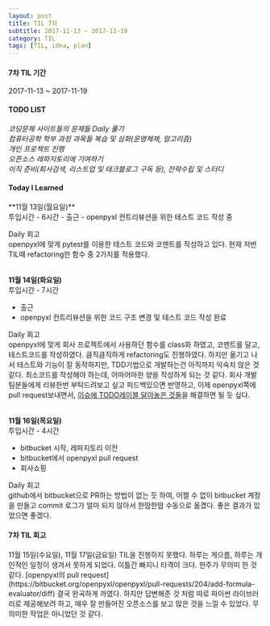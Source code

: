 ```yaml
---
layout: post
title: TIL 7차
subtitle: 2017-11-13 ~ 2017-11-19
category: TIL
tags: [TIL, idea, plan]
---
```

<h4>7차 TIL 기간</h4>
2017-11-13 ~ 2017-11-19

<h4>TODO LIST</h4>
<i class="fa fa-square-o" aria-hidden="true"> 코딩문제 사이트들의 문제들 Daily 풀기</i><br/>
<i class="fa fa-square-o" aria-hidden="true"> 컴퓨터공학 학부 과정 과목들 복습 및 심화(운영체제, 알고리즘)</i><br/>
<i class="fa fa-square-o" aria-hidden="true"> 개인 프로젝트 진행</i><br/>
<i class="fa fa-check-square-o" aria-hidden="true"> 오픈소스 레파지토리에 기여하기</i><br/>
<i class="fa fa-check-square-o" aria-hidden="true"> 이직 준비(회사검색, 리스트업 및 테크블로그 구독 등), 전략수립 및 스터디</i><br/>


<h4>Today I Learned</h4>
**11월 13일(월요일)**<br/>
투입시간 - 6시간
- 출근
- openpyxl 컨트리뷰션을 위한 테스트 코드 작성 중

Daily 회고<br/>
openpyxl에 맞게 pytest를 이용한 테스트 코드와 코멘트를 작성하고 있다. 현재 저번 TIL때 refactoring한 함수 중 2가지를 적용했다.


<br/>**11월 14일(화요일)**<br/>
투입시간 - 7시간
- 출근
- openpyxl 컨트리뷰션을 위한 코드 구조 변경 및 테스트 코드 작성 완료 

Daily 회고<br/>
openpyxl에 맞게 회사 프로젝트에서 사용하던 함수를 class화 하였고, 코멘트를 달고, 테스트코드를 작성하였다. 큼직큼직하게 refactoring도 진행하였다.
하지만 옮기고 나서 테스트와 기능이 잘 동작하지만, TDD기법으로 개발하는건 아직까지 익숙치 않은 것 같다. 최소코드를 작성해야 하는데, 어마어마한 양을
작성하게 되는 것 같다. 회사 개발팀분들에게 리뷰한번 부탁드려보고 싶고 피드백있으면 반영하고, 이제 openpyxl쪽에 pull request보내면서,
[이슈에 TODO레이블 달아놓은 것들](https://github.com/seongwoopark/openpyxl/issues)을 해결하면 될 듯 싶다.


<br/>**11월 16일(목요일)**<br/>
투입시간 - 4시간
- bitbucket 시작, 레파지토리 이전
- bitbucket에서 openpyxl pull request
- 회사쇼핑

Daily 회고<br/>
github에서 bitbucket으로 PR하는 방법이 없는 듯 하여, 어쩔 수 없이 bitbucket 계정을 만들고 commit 로그가 얼마 되지 않아서 한땀한땀 수동으로 옮겼다.
좋은 결과가 있었으면 좋겠다.


<h4>7차 TIL 회고</h4>
11월 15일(수요일), 11월 17일(금요일) TIL을 진행하지 못했다. 하루는 게으름, 하루는 개인적인 일정이 생겨서 못하게 되었다. 이틀간 빠지니 타격이 크다.
한주가 무의미 한 것 같다. [openpyxl의 pull request](https://bitbucket.org/openpyxl/openpyxl/pull-requests/204/add-formula-evaluator/diff) 
결국 완곡하게 까였다. 하지만 답변해준 것 처럼 따로 파이썬 라이브러리로 제공해보려 하고, 매우 잘 만들어진 오픈소스를 보고 많은 것을 느낄 수 있었다.
무의미한 작업은 아니었던 것 같다.